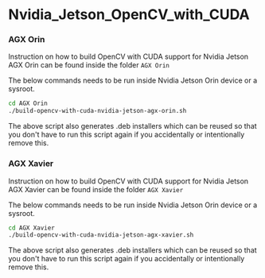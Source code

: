 # Nvidia_Jetson_OpenCV_with_CUDA

### **AGX Orin**

Instruction on how to build OpenCV with CUDA support for Nvidia Jetson AGX Orin can be found inside the folder `AGX Orin`

The below commands needs to be run inside Nvidia Jetson Orin device or a sysroot.

```sh
cd AGX Orin
./build-opencv-with-cuda-nvidia-jetson-agx-orin.sh
```

The above script also generates .deb installers which can be reused so that you don't have to run this script again if you accidentally or intentionally remove this.

### **AGX Xavier**

Instruction on how to build OpenCV with CUDA support for Nvidia Jetson AGX Xavier can be found inside the folder `AGX Xavier`

The below commands needs to be run inside Nvidia Jetson Orin device or a sysroot.

```sh
cd AGX Xavier
./build-opencv-with-cuda-nvidia-jetson-agx-xavier.sh
```

The above script also generates .deb installers which can be reused so that you don't have to run this script again if you accidentally or intentionally remove this.

